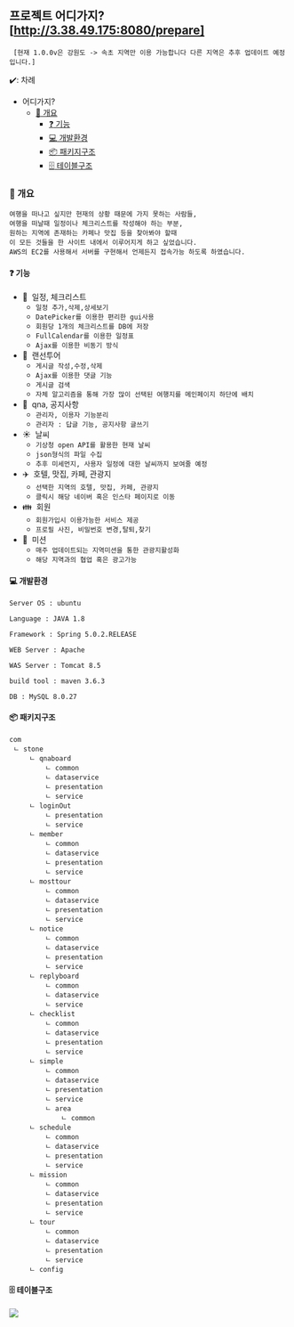 ## 프로젝트 어디가지? [http://3.38.49.175:8080/prepare]

     [현재 1.0.0v은 강원도 -> 속초 지역만 이용 가능합니다 다른 지역은 추후 업데이트 예정입니다.]

✔️: 차례
- 어디가지?
  - [:mag_right: 개요](#mag_right-개요)
    - [:question: 기능](#question-기능)
    - [:computer: 개발환경](#computer-개발환경)
    - [:package: 패키지구조](#package-패키지구조)
    - [:file_cabinet: 테이블구조](#file_cabinet-테이블구조)


### :mag_right: 개요
    여행을 떠나고 싶지만 현재의 상황 때문에 가지 못하는 사람들,
    여행을 떠날때 일정이나 체크리스트를 작성해야 하는 부분,
    원하는 지역에 존재하는 카페나 맛집 등을 찾아봐야 할때
    이 모든 것들을 한 사이트 내에서 이루어지게 하고 싶었습니다.
    AWS의 EC2를 사용해서 서버를 구현해서 언제든지 접속가능 하도록 하였습니다.
    

#### :question: 기능
- :calendar: &nbsp;일정, 체크리스트
  - `일정 추가,삭제,상세보기`
  - `DatePicker를 이용한 편리한 gui사용`
  - `회원당 1개의 체크리스트를 DB에 저장`
  - `FullCalendar를 이용한 일정표`
  - `Ajax를 이용한 비동기 방식`
- :electric_plug: &nbsp;랜선투어
  - `게시글 작성,수정,삭제`
  - `Ajax를 이용한 댓글 기능`
  - `게시글 검색`
  - `자체 알고리즘을 통해 가장 많이 선택된 여행지를 메인페이지 하단에 배치`
- :mega: &nbsp;qna, 공지사항
  - `관리자, 이용자 기능분리`
  - `관리자 : 답글 기능, 공지사항 글쓰기`
- :sunny: &nbsp;날씨
  - `기상청 open API를 활용한 현재 날씨`
  - `json형식의 파일 수집`
  - `추후 미세먼지, 사용자 일정에 대한 날씨까지 보여줄 예정`    
- :airplane: &nbsp;호텔, 맛집, 카페, 관광지
  - `선택한 지역의 호텔, 맛집, 카페, 관광지`
  - `클릭시 해당 네이버 혹은 인스타 페이지로 이동`
- :family: &nbsp;회원
  - `회원가입시 이용가능한 서비스 제공`
  - `프로필 사진, 비밀번호 변경,탈퇴,찾기`
- :bell: &nbsp;미션
  - `매주 업데이트되는 지역미션을 통한 관광지활성화`
  - `해당 지역과의 협업 혹은 광고가능`
#### :computer: 개발환경
    
    Server OS : ubuntu
    
    Language : JAVA 1.8
    
    Framework : Spring 5.0.2.RELEASE
    
    WEB Server : Apache
    
    WAS Server : Tomcat 8.5
    
    build tool : maven 3.6.3
    
    DB : MySQL 8.0.27
#### :package: 패키지구조
    com
     ㄴ stone
         ㄴ qnaboard
             ㄴ common
             ㄴ dataservice
             ㄴ presentation
             ㄴ service
         ㄴ loginOut
             ㄴ presentation
             ㄴ service
         ㄴ member
             ㄴ common
             ㄴ dataservice
             ㄴ presentation
             ㄴ service
         ㄴ mosttour
             ㄴ common
             ㄴ dataservice
             ㄴ presentation
             ㄴ service
         ㄴ notice
             ㄴ common
             ㄴ dataservice
             ㄴ presentation
             ㄴ service
         ㄴ replyboard
             ㄴ common
             ㄴ dataservice
             ㄴ service 
         ㄴ checklist
             ㄴ common
             ㄴ dataservice 
             ㄴ presentation
             ㄴ service
         ㄴ simple
             ㄴ common
             ㄴ dataservice
             ㄴ presentation
             ㄴ service
             ㄴ area
                 ㄴ common
         ㄴ schedule
             ㄴ common
             ㄴ dataservice
             ㄴ presentation
             ㄴ service
         ㄴ mission
             ㄴ common
             ㄴ dataservice
             ㄴ presentation
             ㄴ service
         ㄴ tour
             ㄴ common
             ㄴ dataservice
             ㄴ presentation
             ㄴ service
         ㄴ config
            
#### :file_cabinet: 테이블구조
<img src="./테이블구조.png">

